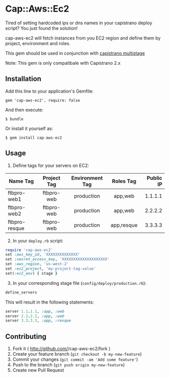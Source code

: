 # Cap::Aws::Ec2

Tired of setting hardcoded ips or dns names in your capistrano deploy script?
You just found the solution!

cap-aws-ec2 will fetch instances from you EC2 region and define them by
project, environment and roles.

This gem should be used in conjunction with [capistrano multistage](https://github.com/capistrano/capistrano/wiki/2.x-Multistage-Extension)

Note: This gem is only compatibale with Capistrano 2.x

## Installation

Add this line to your application's Gemfile:

    gem 'cap-aws-ec2', require: false

And then execute:

    $ bundle

Or install it yourself as:

    $ gem install cap-aws-ec2

## Usage

1. Define tags for your servers on EC2:

  | Name Tag      | Project Tag   | Environment Tag | Roles Tag       | Public IP |
  | ------------- |:-------------:|:---------------:|:---------------:| ---------:| 
  | ftbpro-web1   | ftbpro-web    | production      | app,web         | 1.1.1.1   |
  | ftbpro-web2   | ftbpro-web    | production      | app,web         | 2.2.2.2   |
  | ftbpro-resque | ftbpro-web    | production      | app,resque      | 3.3.3.3   | 

2. In your `deploy.rb` script:
  ```ruby
  require 'cap-aws-ec2'
  set :aws_key_id, 'XXXXXXXXXXXXXX'
  set :secret_access_key, 'XXXXXXXXXXXXXXXXXXXX'
  set :aws_region, 'us-west-2' 
  set :ec2_project, 'my-project-tag-value'
  set(:ec2_env) { stage }
  ```

3. In your corresponding stage file (`config/deploy/production.rb`):
  ```ruby
  define_servers
  ```

This will result in the following statements:

```ruby
server 1.1.1.1, :app, :web
server 2.2.2.2, :app, :web
server 3.3.3.3, :app, :resque
```

## Contributing

1. Fork it ( http://github.com/<my-github-username>/cap-aws-ec2/fork )
2. Create your feature branch (`git checkout -b my-new-feature`)
3. Commit your changes (`git commit -am 'Add some feature'`)
4. Push to the branch (`git push origin my-new-feature`)
5. Create new Pull Request
